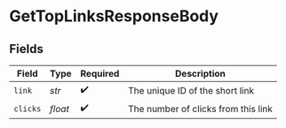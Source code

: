 # GetTopLinksResponseBody


## Fields

| Field                               | Type                                | Required                            | Description                         |
| ----------------------------------- | ----------------------------------- | ----------------------------------- | ----------------------------------- |
| `link`                              | *str*                               | :heavy_check_mark:                  | The unique ID of the short link     |
| `clicks`                            | *float*                             | :heavy_check_mark:                  | The number of clicks from this link |